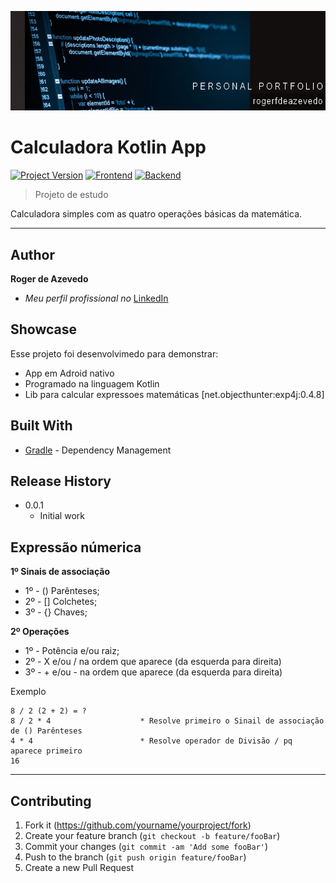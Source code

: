 [![header][header-url]][header-link]

# Calculadora Kotlin App
[![Project Version][version-image]][version-url]
[![Frontend][Frontend-image]][Frontend-url]
[![Backend][Backend-image]][Backend-url]

> Projeto de estudo

Calculadora simples com as quatro operações básicas da matemática.

---
## Author

**Roger de Azevedo** 

* *Meu perfil profissional no* [LinkedIn][linkedin-url]

## Showcase

Esse projeto foi desenvolvimedo para demonstrar:

* App em Adroid nativo
* Programado na linguagem Kotlin
* Lib para calcular expressoes matemáticas [net.objecthunter:exp4j:0.4.8]

## Built With

* [Gradle](https://gradle.org/) - Dependency Management

## Release History

* 0.0.1
    * Initial work

## Expressão númerica

**1º Sinais de associação**

* 1º - () Parênteses;
* 2º - [] Colchetes;
* 3º - {} Chaves;

**2º Operações**

* 1º - Potência e/ou raiz;
* 2º - X e/ou / na ordem que aparece (da esquerda para direita)
* 3º - + e/ou - na ordem que aparece (da esquerda para direita)

Exemplo

```
8 / 2 (2 + 2) = ?
8 / 2 * 4                    * Resolve primeiro o Sinail de associação de () Parênteses
4 * 4                        * Resolve operador de Divisão / pq aparece primeiro
16
```

---

## Contributing

1. Fork it (<https://github.com/yourname/yourproject/fork>)
2. Create your feature branch (`git checkout -b feature/fooBar`)
3. Commit your changes (`git commit -am 'Add some fooBar'`)
4. Push to the branch (`git push origin feature/fooBar`)
5. Create a new Pull Request

<!-- Markdown link & img dfn's -->

[header-url]: github-template.png
[header-link]: https://github.com/alexandrerosseto

[repository-url]: https://github.com/alexandrerosseto/wbshopping

[cloud-provider-url]: https://wbshopping.herokuapp.com

[linkedin-url]: https://www.linkedin.com/in/alexandrerosseto

[wiki]: https://github.com/yourname/yourproject/wiki

[version-image]: https://img.shields.io/badge/Version-1.0.0-brightgreen?style=for-the-badge&logo=appveyor
[version-url]: https://img.shields.io/badge/version-1.0.0-green
[Frontend-image]: https://img.shields.io/badge/Frontend-Android-blue?style=for-the-badge
[Frontend-url]: https://img.shields.io/badge/Frontend-Android-blue?style=for-the-badge
[Backend-image]: https://img.shields.io/badge/Backend-Kotlin-important?style=for-the-badge
[Backend-url]: https://img.shields.io/badge/Backend-Kotlin-important?style=for-the-badge